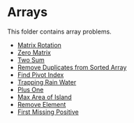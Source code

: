 # Arrays

This folder contains array problems.

* [Matrix Rotation](/Arrays/MatrixRotation/)  
* [Zero Matrix](/Arrays/ZeroMatrix/)  
* [Two Sum](/Arrays/TwoSum/)  
* [Remove Duplicates from Sorted Array](/Arrays/Duplicates/)  
* [Find Pivot Index](Pivot)  
* [Trapping Rain Water](Rain)  
* [Plus One](PlusOne)  
* [Max Area of Island](Area)  
* [Remove Element](RemoveElement)
* [First Missing Positive](MissingInteger)

[//]: # (These are reference links used in the body of this note and get stripped out when the markdown processor does its job. There is no need to format nicely because it shouldn't be seen. Thanks SO - http://stackoverflow.com/questions/4823468/store-comments-in-markdown-syntax)
